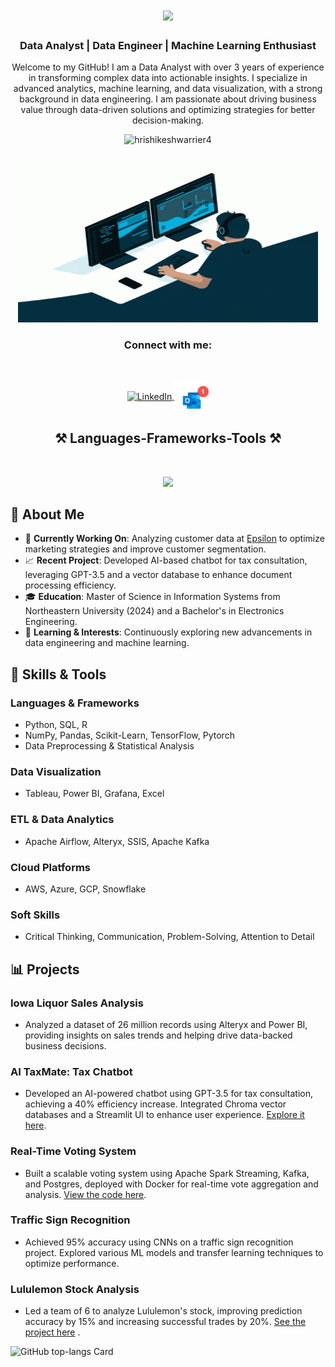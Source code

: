 <h1 align="center">
    <img src="https://readme-typing-svg.herokuapp.com/?font=linuxlibertine&size=35&center=true&vCenter=true&width=500&height=70&duration=4000&lines=Hi+There!+👋;+I'm+Hrishikesh+Warrier!;" />
</h1>
<h3 align="center">Data Analyst | Data Engineer | Machine Learning Enthusiast</h3>

<p align="center">Welcome to my GitHub! I am a Data Analyst with over 3 years of experience in transforming complex data into actionable insights. I specialize in advanced analytics, machine learning, and data visualization, with a strong background in data engineering. I am passionate about driving business value through data-driven solutions and optimizing strategies for better decision-making.</p>

<p align="center"> 
  <img src="https://komarev.com/ghpvc/?username=hrishikeshwarrier4&label=Profile%20views&color=0e75b6&style=flat" alt="hrishikeshwarrier4" />
</p>

<p align="center">
  <img src="https://github.com/hrishikeshwarrier4/hrishikeshwarrier4/blob/main/gitreadme_gif.gif" alt="man coding gif" width="480" height="270" />
</p>




<h3 align="center">Connect with me:</h3>
<br/>
<p align="center">
  <a href="https://linkedin.com/in/hrishikeshwarrier" target="blank">
    <img align="center" src="https://raw.githubusercontent.com/rahuldkjain/github-profile-readme-generator/master/src/images/icons/Social/linked-in-alt.svg" alt="LinkedIn" height="30" width="40" />
  </a>
  <a href="mailto:warrier.h@northeastern.edu" target="blank">
    <img align="center" src="https://github.com/hrishikeshwarrier4/hrishikeshwarrier4/blob/main/gitradme_email.gif" alt="Email" height="50" width="55" />
  </a>
</p>

<h2 align="center">⚒️ Languages-Frameworks-Tools ⚒️</h2>
<br/>

<p align="center">
  <a href="https://go-skill-icons.vercel.app/">
    <img src="https://go-skill-icons.vercel.app/api/icons?i=python,mysql,postgres,docker,aws,gcp,azure,elasticsearch,kafka,spark,pbi,tableau,kibana" />
  </a>
</p>


## 🚀 About Me

- 🔭 **Currently Working On**: Analyzing customer data at [Epsilon](https://www.epsilon.com/) to optimize marketing strategies and improve customer segmentation.
- 📈 **Recent Project**: Developed AI-based chatbot for tax consultation, leveraging GPT-3.5 and a vector database to enhance document processing efficiency.
- 🎓 **Education**: Master of Science in Information Systems from Northeastern University (2024) and a Bachelor's in Electronics Engineering.
- 🌱 **Learning & Interests**: Continuously exploring new advancements in data engineering and machine learning.

## 🔧 Skills & Tools

### **Languages & Frameworks**
- Python, SQL, R
- NumPy, Pandas, Scikit-Learn, TensorFlow, Pytorch
- Data Preprocessing & Statistical Analysis

### **Data Visualization**
- Tableau, Power BI, Grafana, Excel

### **ETL & Data Analytics**
- Apache Airflow, Alteryx, SSIS, Apache Kafka

### **Cloud Platforms**
- AWS, Azure, GCP, Snowflake

### **Soft Skills**
- Critical Thinking, Communication, Problem-Solving, Attention to Detail

## 📊 Projects

### **Iowa Liquor Sales Analysis**
- Analyzed a dataset of 26 million records using Alteryx and Power BI, providing insights on sales trends and helping drive data-backed business decisions.

### **AI TaxMate: Tax Chatbot**
- Developed an AI-powered chatbot using GPT-3.5 for tax consultation, achieving a 40% efficiency increase. Integrated Chroma vector databases and a Streamlit UI to enhance user experience. [Explore it here](https://github.com/hrishikeshwarrier4/taxmate).

### **Real-Time Voting System**
- Built a scalable voting system using Apache Spark Streaming, Kafka, and Postgres, deployed with Docker for real-time vote aggregation and analysis. [View the code here](https://github.com/hrishikeshwarrier4/realtime-voting-system).

### **Traffic Sign Recognition**
- Achieved 95% accuracy using CNNs on a traffic sign recognition project. Explored various ML models and transfer learning techniques to optimize performance.

### **Lululemon Stock Analysis**
- Led a team of 6 to analyze Lululemon's stock, improving prediction accuracy by 15% and increasing successful trades by 20%. [See the project here](https://github.com/hrishikeshwarrier4/Lululemon_Portfolio_Management_ML_Fintech) .



<p align="left">
  <img width="48%" src="https://github-readme-stats.vercel.app/api/top-langs?username=hrishikeshwarrier4&theme=react&hide_title=false&layout=compact&langs_count=6&hide_progress=false&card_width=400" alt="GitHub top-langs Card" />
</p>

